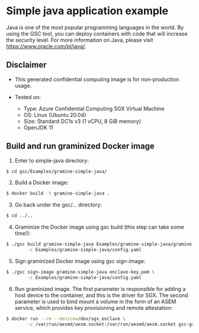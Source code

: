 # Simple java application example

Java is one of the most popular programming languages in the world. By using the GSC tool, you can
deploy containers with code that will increase the security level. For more information on Java,
please visit https://www.oracle.com/pl/java/.

## Disclaimer

* This generated confidential computing image is for non-production usage.

* Tested on:
  - Type: Azure Confidential Computing SGX Virtual Machine
  - OS: Linux (Ubuntu 20.04)
  - Size: Standard DC1s v3 (1 vCPU, 8 GiB memory)
  - OpenJDK 11

## Build and run graminized Docker image

1. Enter to simple-java directory:

```sh
$ cd gsc/Examples/gramine-simple-java/
```

2. Build a Docker image:

```sh
$ docker build -t gramine-simple-java .
```

3. Go back under the gsc/... directory:

```sh
$ cd ../..
```

4. Graminize the Docker image using gsc build (this step can take some time!):

```sh
$ ./gsc build gramine-simple-java Examples/gramine-simple-java/gramine-simple-java.manifest \
        -c Examples/gramine-simple-java/config.yaml
```

5. Sign graminized Docker image using gsc sign-image:

```sh
$ ./gsc sign-image gramine-simple-java enclave-key.pem \
        -c Examples/gramine-simple-java/config.yaml
```

6. Run graminized image. The first parameter is responsible for adding a host device to
the container, and this is the driver for SGX. The second parameter is used to bind mount
a volume in the form of an ASEM service, which provides key provisioning and remote attestation:

```sh
$ docker run --rm --device=/dev/sgx_enclave \
        -v /var/run/aesmd/aesm.socket:/var/run/aesmd/aesm.socket gsc-gramine-simple-java
```
